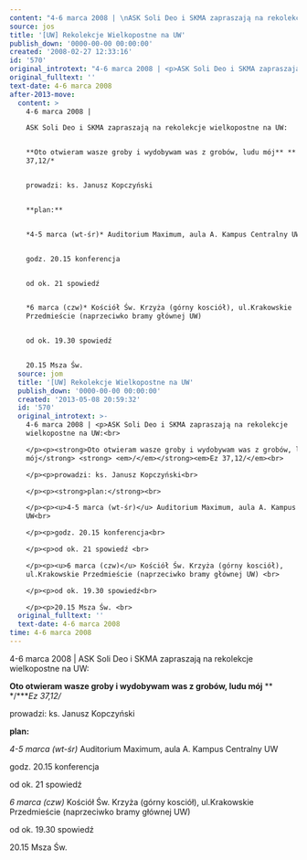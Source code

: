 ```yaml
---
content: "4-6 marca 2008 | \nASK Soli Deo i SKMA zapraszają na rekolekcje wielkopostne na UW:\n\n**Oto otwieram wasze groby i wydobywam was z grobów, ludu mój** ** */****Ez 37,12/*\n\nprowadzi: ks. Janusz Kopczyński\n\n**plan:**\n\n*4-5 marca (wt-śr)* Auditorium Maximum, aula A. Kampus Centralny UW\n\ngodz. 20.15 konferencja\n\nod ok. 21 spowiedź \n\n*6 marca (czw)* Kościół Św. Krzyża (górny kosciół), ul.Krakowskie Przedmieście (naprzeciwko bramy głównej UW) \n\nod ok. 19.30 spowiedź\n\n20.15 Msza Św. \n\n\n<!--CONTENT FROM OLD SERVER (jos before 2013): 4-6 marca 2008 | \nASK Soli Deo i SKMA zapraszają na rekolekcje wielkopostne na UW:\n\r\n**Oto otwieram wasze groby i wydobywam was z grobów, ludu mój** ** */****Ez 37,12/*\n\r\nprowadzi: ks. Janusz Kopczyński\n\r\n**plan:**\n\r\n*4-5 marca (wt-śr)* Auditorium Maximum, aula A. Kampus Centralny UW\n\r\ngodz. 20.15 konferencja\n\r\nod ok. 21 spowiedź \n\r\n*6 marca (czw)* Kościół Św. Krzyża (górny kosciół), ul.Krakowskie Przedmieście (naprzeciwko bramy głównej UW) \n\r\nod ok. 19.30 spowiedź\n\r\n20.15 Msza Św. \n\r\n         \n-->"
source: jos
title: '[UW] Rekolekcje Wielkopostne na UW'
publish_down: '0000-00-00 00:00:00'
created: '2008-02-27 12:33:16'
id: '570'
original_introtext: "4-6 marca 2008 | <p>ASK Soli Deo i SKMA zapraszają na rekolekcje wielkopostne na UW:<br>\r\n</p><p><strong>Oto otwieram wasze groby i wydobywam was z grobów, ludu mój</strong> <strong> <em>/</em></strong><em>Ez 37,12/</em><br>\r\n</p><p>prowadzi: ks. Janusz Kopczyński<br>\r\n</p><p><strong>plan:</strong><br>\r\n</p><p><u>4-5 marca (wt-śr)</u> Auditorium Maximum, aula A. Kampus Centralny UW<br>\r\n</p><p>godz. 20.15 konferencja<br>\r\n</p><p>od ok. 21 spowiedź <br>\r\n</p><p><u>6 marca (czw)</u> Kościół Św. Krzyża (górny kosciół), ul.Krakowskie Przedmieście (naprzeciwko bramy głównej UW) <br>\r\n</p><p>od ok. 19.30 spowiedź<br>\r\n</p><p>20.15 Msza Św. <br>\r\n         "
original_fulltext: ''
text-date: 4-6 marca 2008
after-2013-move:
  content: >
    4-6 marca 2008 | 

    ASK Soli Deo i SKMA zapraszają na rekolekcje wielkopostne na UW:


    **Oto otwieram wasze groby i wydobywam was z grobów, ludu mój** ** */****Ez
    37,12/*


    prowadzi: ks. Janusz Kopczyński


    **plan:**


    *4-5 marca (wt-śr)* Auditorium Maximum, aula A. Kampus Centralny UW


    godz. 20.15 konferencja


    od ok. 21 spowiedź 


    *6 marca (czw)* Kościół Św. Krzyża (górny kosciół), ul.Krakowskie
    Przedmieście (naprzeciwko bramy głównej UW) 


    od ok. 19.30 spowiedź


    20.15 Msza Św. 
  source: jom
  title: '[UW] Rekolekcje Wielkopostne na UW'
  publish_down: '0000-00-00 00:00:00'
  created: '2013-05-08 20:59:32'
  id: '570'
  original_introtext: >-
    4-6 marca 2008 | <p>ASK Soli Deo i SKMA zapraszają na rekolekcje
    wielkopostne na UW:<br>

    </p><p><strong>Oto otwieram wasze groby i wydobywam was z grobów, ludu
    mój</strong> <strong> <em>/</em></strong><em>Ez 37,12/</em><br>

    </p><p>prowadzi: ks. Janusz Kopczyński<br>

    </p><p><strong>plan:</strong><br>

    </p><p><u>4-5 marca (wt-śr)</u> Auditorium Maximum, aula A. Kampus Centralny
    UW<br>

    </p><p>godz. 20.15 konferencja<br>

    </p><p>od ok. 21 spowiedź <br>

    </p><p><u>6 marca (czw)</u> Kościół Św. Krzyża (górny kosciół),
    ul.Krakowskie Przedmieście (naprzeciwko bramy głównej UW) <br>

    </p><p>od ok. 19.30 spowiedź<br>

    </p><p>20.15 Msza Św. <br>
  original_fulltext: ''
  text-date: 4-6 marca 2008
time: 4-6 marca 2008
---
```

4-6 marca 2008 | 
ASK Soli Deo i SKMA zapraszają na rekolekcje wielkopostne na UW:

**Oto otwieram wasze groby i wydobywam was z grobów, ludu mój** ** */****Ez 37,12/*

prowadzi: ks. Janusz Kopczyński

**plan:**

*4-5 marca (wt-śr)* Auditorium Maximum, aula A. Kampus Centralny UW

godz. 20.15 konferencja

od ok. 21 spowiedź 

*6 marca (czw)* Kościół Św. Krzyża (górny kosciół), ul.Krakowskie Przedmieście (naprzeciwko bramy głównej UW) 

od ok. 19.30 spowiedź

20.15 Msza Św. 


<!--CONTENT FROM OLD SERVER (jos before 2013): 4-6 marca 2008 | 
ASK Soli Deo i SKMA zapraszają na rekolekcje wielkopostne na UW:

**Oto otwieram wasze groby i wydobywam was z grobów, ludu mój** ** */****Ez 37,12/*

prowadzi: ks. Janusz Kopczyński

**plan:**

*4-5 marca (wt-śr)* Auditorium Maximum, aula A. Kampus Centralny UW

godz. 20.15 konferencja

od ok. 21 spowiedź 

*6 marca (czw)* Kościół Św. Krzyża (górny kosciół), ul.Krakowskie Przedmieście (naprzeciwko bramy głównej UW) 

od ok. 19.30 spowiedź

20.15 Msza Św. 

         
-->

<!--{{json:{"created_date":"2008-02-27 12:33:16","publish_down":"0000-00-00 00:00:00","id":"570"}}}-->